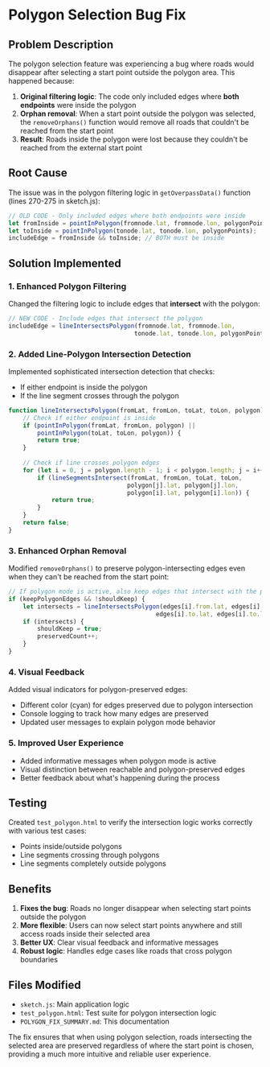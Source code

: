 # Polygon Selection Bug Fix

## Problem Description
The polygon selection feature was experiencing a bug where roads would disappear after selecting a start point outside the polygon area. This happened because:

1. **Original filtering logic**: The code only included edges where **both endpoints** were inside the polygon
2. **Orphan removal**: When a start point outside the polygon was selected, the `removeOrphans()` function would remove all roads that couldn't be reached from the start point
3. **Result**: Roads inside the polygon were lost because they couldn't be reached from the external start point

## Root Cause
The issue was in the polygon filtering logic in `getOverpassData()` function (lines 270-275 in sketch.js):

```javascript
// OLD CODE - Only included edges where both endpoints were inside
let fromInside = pointInPolygon(fromnode.lat, fromnode.lon, polygonPoints);
let toInside = pointInPolygon(tonode.lat, tonode.lon, polygonPoints);
includeEdge = fromInside && toInside; // BOTH must be inside
```

## Solution Implemented

### 1. Enhanced Polygon Filtering
Changed the filtering logic to include edges that **intersect** with the polygon:

```javascript
// NEW CODE - Include edges that intersect the polygon
includeEdge = lineIntersectsPolygon(fromnode.lat, fromnode.lon, 
                                   tonode.lat, tonode.lon, polygonPoints);
```

### 2. Added Line-Polygon Intersection Detection
Implemented sophisticated intersection detection that checks:
- If either endpoint is inside the polygon
- If the line segment crosses through the polygon

```javascript
function lineIntersectsPolygon(fromLat, fromLon, toLat, toLon, polygon) {
    // Check if either endpoint is inside
    if (pointInPolygon(fromLat, fromLon, polygon) || 
        pointInPolygon(toLat, toLon, polygon)) {
        return true;
    }
    
    // Check if line crosses polygon edges
    for (let i = 0, j = polygon.length - 1; i < polygon.length; j = i++) {
        if (lineSegmentsIntersect(fromLat, fromLon, toLat, toLon, 
                                 polygon[j].lat, polygon[j].lon, 
                                 polygon[i].lat, polygon[i].lon)) {
            return true;
        }
    }
    return false;
}
```

### 3. Enhanced Orphan Removal
Modified `removeOrphans()` to preserve polygon-intersecting edges even when they can't be reached from the start point:

```javascript
// If polygon mode is active, also keep edges that intersect with the polygon
if (keepPolygonEdges && !shouldKeep) {
    let intersects = lineIntersectsPolygon(edges[i].from.lat, edges[i].from.lon, 
                                         edges[i].to.lat, edges[i].to.lon, polygonPoints);
    if (intersects) {
        shouldKeep = true;
        preservedCount++;
    }
}
```

### 4. Visual Feedback
Added visual indicators for polygon-preserved edges:
- Different color (cyan) for edges preserved due to polygon intersection
- Console logging to track how many edges are preserved
- Updated user messages to explain polygon mode behavior

### 5. Improved User Experience
- Added informative messages when polygon mode is active
- Visual distinction between reachable and polygon-preserved edges
- Better feedback about what's happening during the process

## Testing
Created `test_polygon.html` to verify the intersection logic works correctly with various test cases:
- Points inside/outside polygons
- Line segments crossing through polygons
- Line segments completely outside polygons

## Benefits
1. **Fixes the bug**: Roads no longer disappear when selecting start points outside the polygon
2. **More flexible**: Users can now select start points anywhere and still access roads inside their selected area
3. **Better UX**: Clear visual feedback and informative messages
4. **Robust logic**: Handles edge cases like roads that cross polygon boundaries

## Files Modified
- `sketch.js`: Main application logic
- `test_polygon.html`: Test suite for polygon intersection logic
- `POLYGON_FIX_SUMMARY.md`: This documentation

The fix ensures that when using polygon selection, roads intersecting the selected area are preserved regardless of where the start point is chosen, providing a much more intuitive and reliable user experience. 